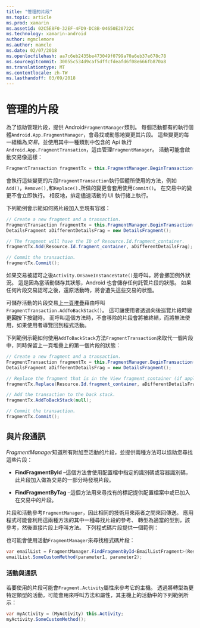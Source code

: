 ```yaml
---
title: "管理的片段"
ms.topic: article
ms.prod: xamarin
ms.assetid: 02C5E8F0-32EF-4FD9-DC8B-04650E20722C
ms.technology: xamarin-android
author: mgmclemore
ms.author: mamcle
ms.date: 02/07/2018
ms.openlocfilehash: aa7c6eb2435be473049f0799a70a6eb37e678c78
ms.sourcegitcommit: 30055c534d9caf5dffcfdeafd6f08e666fb870a8
ms.translationtype: MT
ms.contentlocale: zh-TW
ms.lasthandoff: 03/09/2018
---
```

# <a name="managing-fragments"></a>管理的片段

為了協助管理片段，提供 Android`FragmentManager`類別。 每個活動都有的執行個體`Android.App.FragmentManager`，會尋找或動態地變更其片段。 這些變更的每一組稱為*交易*，並使用其中一種類別中包含的 Api 執行`Android.App.FragmentTransation`，這由管理`FragmentManager`。 活動可能會啟動交易像這樣：

```csharp
FragmentTransaction fragmentTx = this.FragmentManager.BeginTransaction();
```

會執行這些變更的片段`FragmentTransaction`執行個體所使用的方法，例如`Add()`，`Remove(),`和`Replace().`所做的變更會套用使用`Commit()`。 在交易中的變更不會立即執行。
相反地，排定儘速活動的 UI 執行緒上執行。

下列範例會示範如何將片段加入至現有容器：

```csharp
// Create a new fragment and a transaction.
FragmentTransaction fragmentTx = this.FragmentManager.BeginTransaction();
DetailsFragment aDifferentDetailsFrag = new DetailsFragment();

// The fragment will have the ID of Resource.Id.fragment_container.
fragmentTx.Add(Resource.Id.fragment_container, aDifferentDetailsFrag);

// Commit the transaction.
fragmentTx.Commit();
```

如果交易被認可之後`Activity.OnSaveInstanceState()`是呼叫，將會擲回例外狀況。 這是因為當活動儲存其狀態，Android 也會儲存任何託管片段的狀態。 如果任何片段交易認可之後，還原活動時，將會遺失這些交易的狀態。

可儲存活動的片段交易[上一頁堆疊](http://developer.android.com/guide/topics/fundamentals/tasks-and-back-stack.html)藉由呼叫`FragmentTransaction.AddToBackStack()`。 這可讓使用者透過向後巡覽片段時變更**回**按下按鍵時。 而呼叫這個方法時，不會移除的片段會將被終結，而將無法使用，如果使用者導覽回到程式活動。

下列範例示範如何使用`AddToBackStack`方法`FragmentTransaction`來取代一個片段中，同時保留上一頁堆疊上的第一個片段的狀態：

```csharp
// Create a new fragment and a transaction.
FragmentTransaction fragmentTx = this.FragmentManager.BeginTransaction();
DetailsFragment aDifferentDetailsFrag = new DetailsFragment();

// Replace the fragment that is in the View fragment_container (if applicable).
fragmentTx.Replace(Resource.Id.fragment_container, aDifferentDetailsFrag);

// Add the transaction to the back stack.
fragmentTx.AddToBackStack(null);

// Commit the transaction.
fragmentTx.Commit();
```


## <a name="communicating-with-fragments"></a>與片段通訊

*FragmentManager*知道所有附加至活動的片段，並提供兩種方法可以協助您尋找這些片段：

-   **FindFragmentById** &ndash;這個方法會使用配置檔中指定的識別碼或容器識別碼，此片段加入做為交易的一部分時發現片段。

-   **FindFragmentByTag** &ndash;這個方法用來尋找有的標記提供配置檔案中或已加入在交易中的片段。

片段和活動參考`FragmentManager`，因此相同的技術用來兩者之間來回傳送。 應用程式可能會利用這兩種方法的其中一種尋找片段的參考、 轉型為適當的型別，該參考，然後直接片段上呼叫方法。 下列程式碼片段提供一個範例：

也可能會使用活動`FragmentManager`來尋找程式碼片段：

```csharp
var emailList = FragmentManager.FindFragmentById<EmailListFragment>(Resource.Id.email_list_fragment);
emailList.SomeCustomMethod(parameter1, parameter2);
```


### <a name="communicating-with-the-activity"></a>活動與通訊

若要使用的片段可能會`Fragment.Activity`屬性來參考它的主機。 透過將轉型為更特定類型的活動，可能會用來呼叫方法和屬性，其主機上的活動中的下列範例所示：

```csharp
var myActivity = (MyActivity) this.Activity;
myActivity.SomeCustomMethod();
```
